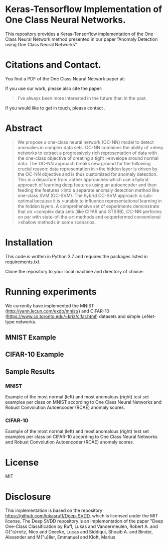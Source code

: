 # Keras-Tensorflow Implementation of One Class Neural Networks.


This repository provides a Keras-Tensorflow implementation of the One Class Neural Network method presented in our paper ”Anomaly Detection using One Class Neural Networks”.

# Citations and Contact.

You find a PDF of the One Class Neural Network paper at:

If you use our work, please also cite the paper:

> I’ve always been more interested
> in the future than in the past.

If you would like to get in touch, please contact .



# Abstract

>We propose a one-class neural network (OC-NN) model to detect anomalies in complex data sets. OC-NN combines the ability of >deep networks to extract a progressively rich representation of data with the one-class objective of creating a tight >envelope around normal data. The OC-NN approach breaks new ground for the following crucial reason: data representation in >the hidden layer is driven by the OC-NN objective and is thus customized for anomaly detection. This is a departure from >other approaches which use a hybrid approach of learning deep features using an autoencoder and then feeding the features >into a separate anomaly detection method like one-class SVM (OC-SVM). The hybrid OC-SVM approach is sub-optimal because it is >unable to influence representational learning in the hidden layers. A comprehensive set of experiments demonstrate that on >complex data sets (like CIFAR and GTSRB), OC-NN performs on par with state-of-the-art methods and outperformed conventional >shallow methods in some scenarios.



# Installation

This code is written in Python 3.7 and requires the packages listed in requirements.txt.

Clone the repository to your local machine and directory of choice:



# Running experiments

We currently have implemented the MNIST (http://yann.lecun.com/exdb/mnist/) and CIFAR-10 (https://www.cs.toronto.edu/~kriz/cifar.html) datasets and simple LeNet-type networks.



## MNIST Example



## CIFAR-10 Example



## Sample Results 


### MNIST
Example of the  most normal (left) and  most anomalous (right) test set examples per class on MNIST according to One Class Neural Networks and Robust Convolution Autoencoder (RCAE) anomaly scores.



### CIFAR-10
Example of the  most normal (left) and  most anomalous (right) test set examples per class on CIFAR-10 according to One Class Neural Networks and Robust Convolution Autoencoder (RCAE) anomaly scores.


# License
MIT


# Disclosure
This implementation is based on the repository https://github.com/lukasruff/Deep-SVDD, which is licensed under the MIT license. The Deep SVDD repository is an implementation of the paper "Deep One-Class Classification by Ruff, Lukas and Vandermeulen, Robert A. and G{\"o}rnitz, Nico and Deecke, Lucas and Siddiqui, Shoaib A. and Binder, Alexander and M{\"u}ller, Emmanuel and Kloft, Marius

